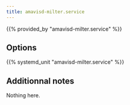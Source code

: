 ```yaml
---
title: amavisd-milter.service
---
```


{{% provided_by "amavisd-milter.service" %}}

## Options

{{% systemd_unit "amavisd-milter.service" %}}

## Additionnal notes

Nothing here.